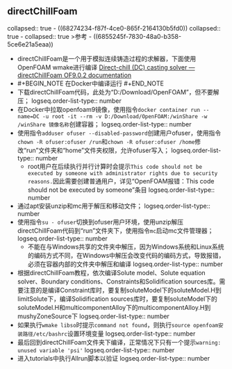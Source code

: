 ## directChillFoam
collapsed:: true
	- ((68274234-f87f-4ce0-865f-2164130b5fd0))
	  collapsed:: true
		- collapsed:: true
		  >参考
			- ((6855245f-7830-48a0-b358-5ce6e21a5eaa))
- directChillFoam是一个用于模拟连续铸造过程的求解器，下面使用OpenFOAM wmake进行编译 [Direct-chill (DC) casting solver — directChillFoam OF9.0.2 documentation](https://blebon.com/directChillFoam/solver/directChillFoam.html#wmake)
- #+BEGIN_NOTE
  在Docker中编译运行
  #+END_NOTE
- 下载directChillFoam代码，此处为“D:/Download/OpenFOAM”，但不要解压；
  logseq.order-list-type:: number
- 在Docker中拉取openfoam9镜像，使用指令`docker container run --name=DC -u root -it --rm -v D:/Download/OpenFOAM:/winShare -w /winShare 镜像名称`创建容器；
  logseq.order-list-type:: number
- 使用指令`adduser ofuser --disabled-password`创建用户ofuser，使用指令`chown -R ofuser:ofuser /run`和`chown -R ofuser:ofuser /home`修改“run”文件夹和“home”文件夹权限，允许ofuser写入；
  logseq.order-list-type:: number
	- root用户在后续执行并行计算时会提示`This code should not be executed by someone with administrator rights due to security reasons.`因此需要创建普通用户，详见“OpenFOAM报错：This code should not be executed by someone”条目
	  logseq.order-list-type:: number
- 通过apt安装unzip和mc用于解压和移动文件；
  logseq.order-list-type:: number
- 使用指令`su - ofuser`切换到ofuser用户环境，使用unzip解压directChillFoam代码到“run”文件夹下，使用指令`mc`启动mc文件管理器；
  logseq.order-list-type:: number
	- 不能在与Windows共享的文件夹中解压，因为Windows系统和Linux系统的编码方式不同，在Windows中解压会改变代码的编码方式，导致报错，必须在容器内部的文件夹中解压和编译
	  logseq.order-list-type:: number
- 根据directChillFoam教程，依次编译Solute model、Solute equation solver、Boundary conditions、Constraints和Solidification sources库。需要注意的是编译Constraint库时，要复制soluteModel下的soluteModel.H到limitSolute下，编译Solidification sources库时，要复制soluteModel下的soluteModel.H和multicomponentAlloy下的multicomponentAlloy.H到mushyZoneSource下
  logseq.order-list-type:: number
- 如果执行`wmake libso`时提示`command not found`，则执行`source openfoam安装路径/etc/bashrc`设置环境变量
  logseq.order-list-type:: number
- 最后回到directChillFoam文件夹下编译，正常情况下只有一个提示`warning: unused variable 'psi'`
  logseq.order-list-type:: number
- 进入tutorials中执行Allrun脚本以验证
  logseq.order-list-type:: number